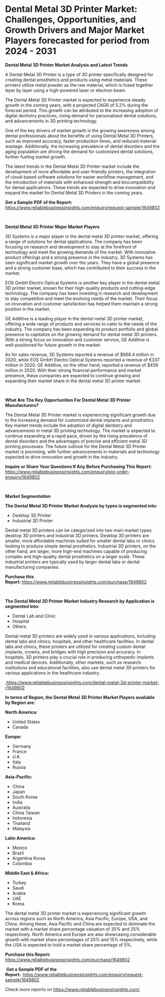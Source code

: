 <p><h1>Dental Metal 3D Printer Market: Challenges, Opportunities, and Growth Drivers and Major Market Players forecasted for period from 2024 - 2031</h1></p><p><strong>Dental Metal 3D Printer Market Analysis and Latest Trends</strong></p>
<p><p>A Dental Metal 3D Printer is a type of 3D printer specifically designed for creating dental prosthetics and products using metal materials. These printers utilize metal powder as the raw material, which is fused together layer by layer using a high-powered laser or electron beam.</p><p>The Dental Metal 3D Printer market is expected to experience steady growth in the coming years, with a projected CAGR of 5.2% during the forecast period. This growth can be attributed to the increasing adoption of digital dentistry practices, rising demand for personalized dental solutions, and advancements in 3D printing technology. </p><p>One of the key drivers of market growth is the growing awareness among dental professionals about the benefits of using Dental Metal 3D Printers, such as improved accuracy, faster production times, and reduced material wastage. Additionally, the increasing prevalence of dental disorders and the aging population are driving the demand for customized dental solutions, further fueling market growth.</p><p>The latest trends in the Dental Metal 3D Printer market include the development of more affordable and user-friendly printers, the integration of cloud-based software solutions for easier workflow management, and the introduction of materials with enhanced strength and biocompatibility for dental applications. These trends are expected to drive innovation and expand the market for Dental Metal 3D Printers in the coming years.</p></p>
<p><strong>Get a Sample PDF of the Report:&nbsp;</strong> <a href="https://www.reliablebusinessinsights.com/enquiry/request-sample/1649802">https://www.reliablebusinessinsights.com/enquiry/request-sample/1649802</a></p>
<p>&nbsp;</p>
<p><strong>Dental Metal 3D Printer Major Market Players</strong></p>
<p><p>3D Systems is a major player in the dental metal 3D printer market, offering a range of solutions for dental applications. The company has been focusing on research and development to stay at the forefront of technology and meet the growing demands of the market. With innovative product offerings and a strong presence in the industry, 3D Systems has seen significant market growth over the years. They have a global presence and a strong customer base, which has contributed to their success in the market.</p><p>EOS GmbH Electro Optical Systems is another key player in the dental metal 3D printer market, known for their high-quality products and cutting-edge technology. The company has been investing in research and development to stay competitive and meet the evolving needs of the market. Their focus on innovation and customer satisfaction has helped them maintain a strong position in the market.</p><p>GE Additive is a leading player in the dental metal 3D printer market, offering a wide range of products and services to cater to the needs of the industry. The company has been expanding its product portfolio and global presence to capitalize on the growing demand for dental metal 3D printers. With a strong focus on innovation and customer service, GE Additive is well-positioned for future growth in the market.</p><p>As for sales revenue, 3D Systems reported a revenue of $668.4 million in 2020, while EOS GmbH Electro Optical Systems reported a revenue of €337 million in 2020. GE Additive, on the other hand, reported a revenue of $459 million in 2020. With their strong financial performance and market presence, these companies are expected to continue growing and expanding their market share in the dental metal 3D printer market.</p></p>
<p>&nbsp;</p>
<p><strong>What Are The Key Opportunities For Dental Metal 3D Printer Manufacturers?</strong></p>
<p><p>The Dental Metal 3D Printer market is experiencing significant growth due to the increasing demand for customized dental implants and prosthetics. Key market trends include the adoption of digital dentistry and advancements in metal 3D printing technology. The market is expected to continue expanding at a rapid pace, driven by the rising prevalence of dental disorders and the advantages of precise and efficient metal 3D printing processes. The future outlook for the Dental Metal 3D Printer market is promising, with further advancements in materials and technology expected to drive innovation and growth in the industry.</p></p>
<p><strong>Inquire or Share Your Questions If Any Before Purchasing This Report:</strong> <a href="https://www.reliablebusinessinsights.com/enquiry/pre-order-enquiry/1649802">https://www.reliablebusinessinsights.com/enquiry/pre-order-enquiry/1649802</a></p>
<p>&nbsp;</p>
<p><strong>Market Segmentation</strong></p>
<p><strong>The Dental Metal 3D Printer Market Analysis by types is segmented into:</strong></p>
<p><ul><li>Desktop 3D Printer</li><li>Industrial 3D Printer</li></ul></p>
<p><p>Dental metal 3D printers can be categorized into two main market types: desktop 3D printers and industrial 3D printers. Desktop 3D printers are smaller, more affordable machines suited for smaller dental labs or clinics looking to produce simple dental prosthetics. Industrial 3D printers, on the other hand, are larger, more high-end machines capable of producing complex and high-quality dental prosthetics on a larger scale. These industrial printers are typically used by larger dental labs or dental manufacturing companies.</p></p>
<p><strong>Purchase this Report:&nbsp;</strong><a href="https://www.reliablebusinessinsights.com/purchase/1649802">https://www.reliablebusinessinsights.com/purchase/1649802</a></p>
<p>&nbsp;</p>
<p><strong>The Dental Metal 3D Printer Market Industry Research by Application is segmented into:</strong></p>
<p><ul><li>Dental Lab and Clinic</li><li>Hospital</li><li>Others</li></ul></p>
<p><p>Dental metal 3D printers are widely used in various applications, including dental labs and clinics, hospitals, and other healthcare facilities. In dental labs and clinics, these printers are utilized for creating custom dental implants, crowns, and bridges with high precision and accuracy. In hospitals, 3D printers play a crucial role in producing orthopedic implants and medical devices. Additionally, other markets, such as research institutions and educational facilities, also use dental metal 3D printers for various applications in the healthcare industry.</p></p>
<p><a href="https://www.reliablebusinessinsights.com/dental-metal-3d-printer-market-r1649802">&nbsp;https://www.reliablebusinessinsights.com/dental-metal-3d-printer-market-r1649802</a></p>
<p><strong>In terms of Region, the Dental Metal 3D Printer Market Players available by Region are:</strong></p>
<p>
    <p> <strong> North America: </strong>
        <ul>
            <li>United States</li>
            <li>Canada</li>
        </ul>
        </p> 
    <p> <strong> Europe: </strong>
        <ul>
            <li>Germany</li>
            <li>France</li>
            <li>U.K.</li>
            <li>Italy</li>
            <li>Russia</li>
        </ul>
        </p> 
    <p> <strong> Asia-Pacific: </strong>
        <ul>
            <li>China</li>
            <li>Japan</li>
            <li>South Korea</li>
            <li>India</li>
            <li>Australia</li>
            <li>China Taiwan</li>
            <li>Indonesia</li>
            <li>Thailand</li>
            <li>Malaysia</li>
        </ul>
        </p> 
    <p> <strong> Latin America: </strong>
        <ul>
            <li>Mexico</li>
            <li>Brazil</li>
            <li>Argentina Korea</li>
            <li>Colombia</li>
        </ul>
        </p> 
    <p> <strong> Middle East & Africa: </strong>
        <ul>
            <li>Turkey</li>
            <li>Saudi</li>
            <li>Arabia</li>
            <li>UAE</li>
            <li>Korea</li>
        </ul>
    </p>
    </p>
<p><p>The dental metal 3D printer market is experiencing significant growth across regions such as North America, Asia Pacific, Europe, USA, and China. Among these, Asia Pacific and China are expected to dominate the market with a market share percentage valuation of 35% and 25% respectively. North America and Europe are also showcasing considerable growth with market share percentages of 20% and 15% respectively, while the USA is expected to hold a market share percentage of 5%.</p></p>
<p><strong>Purchase this Report: </strong><a href="https://www.reliablebusinessinsights.com/purchase/1649802">https://www.reliablebusinessinsights.com/purchase/1649802</a></p>
<p>&nbsp;<strong>Get a Sample PDF of the Report:&nbsp;&nbsp;</strong><a href="https://www.reliablebusinessinsights.com/enquiry/request-sample/1649802">https://www.reliablebusinessinsights.com/enquiry/request-sample/1649802</a></p>
<p><strong></strong></p>
<p>Check more reports on <a href="https://www.reliablebusinessinsights.com/">https://www.reliablebusinessinsights.com/</a></p>